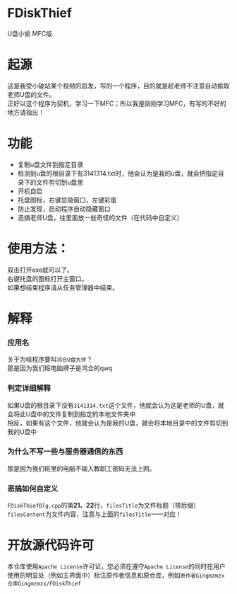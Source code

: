 # FDiskThief
U盘小偷 MFC版

# 起源
这是我受小破站某个视频的启发，写的一个程序，目的就是趁老师不注意自动偷取老师U盘的文件。  
正好以这个程序为契机，学习一下MFC；所以我是刚刚学习MFC，有写的不好的地方请指出！

# 功能
- 复制u盘文件到指定目录
- 检测到u盘的根目录下有3141314.txt时，他会认为是我的u盘，就会把指定目录下的文件剪切到u盘里
- 开机自启
- 托盘图标，右键显隐窗口，左键彩蛋
- 防止发现，启动程序自动隐藏窗口
- 恶搞老师U盘，往里面放一些奇怪的文件（在代码中自定义）

# 使用方法：
双击打开exe就可以了。  
右键托盘的图标打开主窗口。  
如果想结束程序请从任务管理器中结束。

# 解释
### 应用名
关于为啥程序要叫`鸿合U盘大师`？  
那是因为我们班电脑牌子是鸿合的qwq
### 判定详细解释
如果U盘的根目录下没有`3141314.txt`这个文件，他就会认为这是老师的U盘，就会将此U盘中的文件复制到指定的本地文件夹中  
相反，如果有这个文件，他就会认为是我的U盘，就会将本地目录中的文件剪切到我的U盘中
### 为什么不写一些与服务器通信的东西
那是因为我们班里的电脑不输入教职工密码无法上网。
### 恶搞如何自定义
`FDiskThiefDlg.cpp`的第**21、22**行，`filesTitle`为文件标题（带后缀）`filesContent`为文件内容，注意与上面的`filesTitle`一一对应！

# 开放源代码许可
本仓库使用`Apache License`许可证，您必须在遵守`Apache License`的同时在用户使用的明显处（例如主界面中）标注原作者信息和原仓库，例如`原作者Gingmzmzx 仓库Gingmzmzx/FDiskThief`
